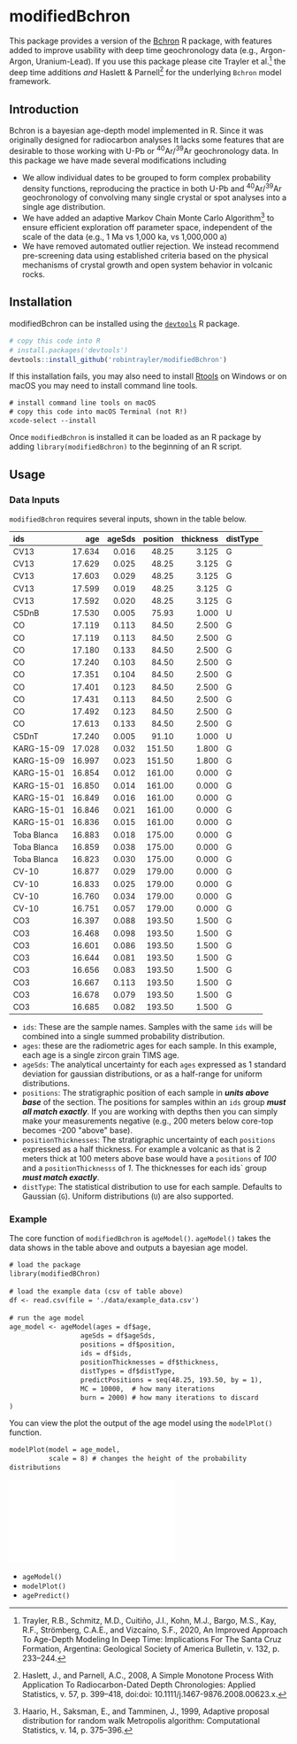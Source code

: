 # modifiedBchron

This package provides a version of the [Bchron](https://github.com/andrewcparnell/Bchron/tree/master/R) R package, with features added to improve usability with deep time geochronology data (e.g., Argon-Argon, Uranium-Lead). If you use this package please cite Trayler et al.[^1] the deep time additions *and* Haslett & Parnell[^2] for the underlying `Bchron` model framework.

## Introduction

Bchron is a bayesian age-depth model implemented in R. Since it was originally designed for radiocarbon analyses It lacks some features that are desirable to those working with U-Pb or <sup>40</sup>Ar/<sup>39</sup>Ar geochronology data. In this package we have made several modifications including 

* We allow individual dates to be grouped to form complex probability density functions, reproducing the practice in both U-Pb and <sup>40</sup>Ar/<sup>39</sup>Ar geochronology of convolving many single crystal or spot analyses into a single age distribution.
* We have added an adaptive Markov Chain Monte Carlo Algorithm[^3] to ensure efficient exploration off parameter space, independent of the scale of the data (e.g., 1 Ma vs 1,000 ka, vs 1,000,000 a)
* We have removed automated outlier rejection. We instead recommend pre-screening data using established criteria based on the physical mechanisms of crystal growth and open system behavior in volcanic rocks. 

## Installation

modifiedBchron can be installed using the [`devtools`](https://github.com/r-lib/devtools) R package.  

```r
# copy this code into R
# install.packages('devtools')
devtools::install_github('robintrayler/modifiedBchron')
```

If this installation fails, you may also need to install [Rtools](https://cran.rstudio.com/bin/windows/Rtools/) on Windows or on macOS you may need to install command line tools.

```
# install command line tools on macOS
# copy this code into macOS Terminal (not R!)
xcode-select --install
```

Once `modifiedBchron` is installed it can be loaded as an R package by adding `library(modifiedBchron)` to the beginning of an R script. 

## Usage
### Data Inputs 
`modifiedBchron` requires several inputs, shown in the table below.

|ids         |    age| ageSds| position| thickness|distType |
|:-----------|------:|------:|--------:|---------:|:--------|
|CV13        | 17.634|  0.016|    48.25|     3.125|G        |
|CV13        | 17.629|  0.025|    48.25|     3.125|G        |
|CV13        | 17.603|  0.029|    48.25|     3.125|G        |
|CV13        | 17.599|  0.019|    48.25|     3.125|G        |
|CV13        | 17.592|  0.020|    48.25|     3.125|G        |
|C5DnB       | 17.530|  0.005|    75.93|     1.000|U        |
|CO          | 17.119|  0.113|    84.50|     2.500|G        |
|CO          | 17.119|  0.113|    84.50|     2.500|G        |
|CO          | 17.180|  0.133|    84.50|     2.500|G        |
|CO          | 17.240|  0.103|    84.50|     2.500|G        |
|CO          | 17.351|  0.104|    84.50|     2.500|G        |
|CO          | 17.401|  0.123|    84.50|     2.500|G        |
|CO          | 17.431|  0.113|    84.50|     2.500|G        |
|CO          | 17.492|  0.123|    84.50|     2.500|G        |
|CO          | 17.613|  0.133|    84.50|     2.500|G        |
|C5DnT       | 17.240|  0.005|    91.10|     1.000|U        |
|KARG-15-09  | 17.028|  0.032|   151.50|     1.800|G        |
|KARG-15-09  | 16.997|  0.023|   151.50|     1.800|G        |
|KARG-15-01  | 16.854|  0.012|   161.00|     0.000|G        |
|KARG-15-01  | 16.850|  0.014|   161.00|     0.000|G        |
|KARG-15-01  | 16.849|  0.016|   161.00|     0.000|G        |
|KARG-15-01  | 16.846|  0.021|   161.00|     0.000|G        |
|KARG-15-01  | 16.836|  0.015|   161.00|     0.000|G        |
|Toba Blanca | 16.883|  0.018|   175.00|     0.000|G        |
|Toba Blanca | 16.859|  0.038|   175.00|     0.000|G        |
|Toba Blanca | 16.823|  0.030|   175.00|     0.000|G        |
|CV-10       | 16.877|  0.029|   179.00|     0.000|G        |
|CV-10       | 16.833|  0.025|   179.00|     0.000|G        |
|CV-10       | 16.760|  0.034|   179.00|     0.000|G        |
|CV-10       | 16.751|  0.057|   179.00|     0.000|G        |
|CO3         | 16.397|  0.088|   193.50|     1.500|G        |
|CO3         | 16.468|  0.098|   193.50|     1.500|G        |
|CO3         | 16.601|  0.086|   193.50|     1.500|G        |
|CO3         | 16.644|  0.081|   193.50|     1.500|G        |
|CO3         | 16.656|  0.083|   193.50|     1.500|G        |
|CO3         | 16.667|  0.113|   193.50|     1.500|G        |
|CO3         | 16.678|  0.079|   193.50|     1.500|G        |
|CO3         | 16.685|  0.082|   193.50|     1.500|G        |

* `ids`: These are the sample names. Samples with the same `ids` will be combined into a single summed probability distribution. 
* `ages`: these are the radiometric ages for each sample. In this example, each age is a single zircon grain TIMS age.
* `ageSds`: The analytical uncertainty for each `ages` expressed as 1 standard deviation for gaussian distributions, or as a half-range for uniform distributions.
* `positions`: The stratigraphic position of each sample in ***units above base*** of the section. The positions for samples within an `ids` group ***must all match exactly***. If you are working with depths then you can simply make your measurements negative (e.g., 200 meters below core-top becomes -200 "above" base). 
* `positionThicknesses`: The stratigraphic uncertainty of each `positions` expressed as a half thickness. For example a volcanic as that is 2 meters thick at  100 meters above base would have a `positions` of *100* and a `positionThicknesss` of *1*. The thicknesses for each ids` group ***must match exactly***.
* `distType`: The statistical distribution to use for each sample. Defaults to Gaussian (`G`). Uniform distributions (`U`) are also supported.

### Example 

The core function of `modifiedBchron` is `ageModel()`. `ageModel()` takes the data shows in the table above and outputs a bayesian age model. 

```{r}
# load the package
library(modifiedBChron) 

# load the example data (csv of table above)
df <- read.csv(file = './data/example_data.csv')

# run the age model
age_model <- ageModel(ages = df$age,
                  ageSds = df$ageSds,
                  positions = df$position,
                  ids = df$ids,
                  positionThicknesses = df$thickness,
                  distTypes = df$distType,
                  predictPositions = seq(48.25, 193.50, by = 1),
                  MC = 10000,  # how many iterations 
                  burn = 2000) # how many iterations to discard
)
```

You can view the plot the output of the age model using the `modelPlot()` function. 

```{r}
modelPlot(model = age_model, 
          scale = 8) # changes the height of the probability distributions
```

![](./figures/example_model.pdf)


* `ageModel()`
* `modelPlot()`
* `agePredict()`

[^1]: Trayler, R.B., Schmitz, M.D., Cuitiño, J.I., Kohn, M.J., Bargo, M.S., Kay, R.F., Strömberg, C.A.E., and Vizcaíno, S.F., 2020, An Improved Approach To Age-Depth Modeling In Deep Time: Implications For The Santa Cruz Formation, Argentina: Geological Society of America Bulletin, v. 132, p. 233–244.

[^2]: Haslett, J., and Parnell, A.C., 2008, A Simple Monotone Process With Application To Radiocarbon-Dated Depth Chronologies: Applied Statistics, v. 57, p. 399–418, doi:doi: 10.1111/j.1467-9876.2008.00623.x.

[^3]: Haario, H., Saksman, E., and Tamminen, J., 1999, Adaptive proposal distribution for random walk Metropolis algorithm: Computational Statistics, v. 14, p. 375–396.


